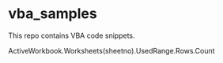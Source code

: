 # vba_samples

This repo contains VBA code snippets.

ActiveWorkbook.Worksheets(sheetno).UsedRange.Rows.Count
